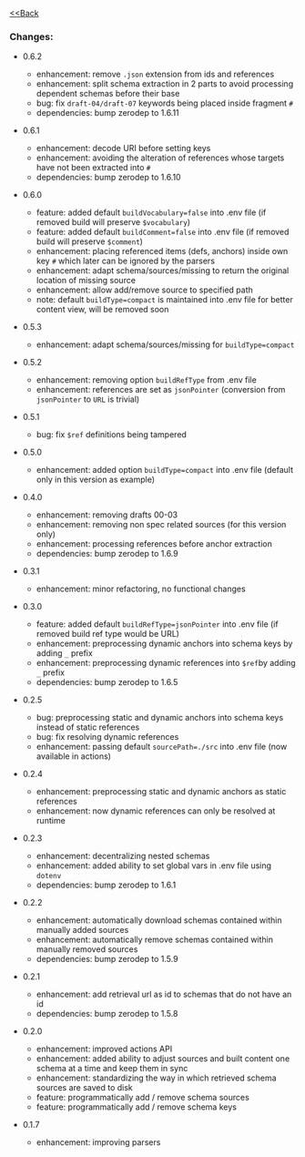 [<<Back](readme.md)

### Changes:

- 0.6.2
    - enhancement: remove `.json` extension from ids and references
    - enhancement: split schema extraction in 2 parts to avoid processing dependent schemas before their base
    - bug: fix `draft-04/draft-07` keywords being placed inside fragment `#`
    - dependencies: bump zerodep to 1.6.11

- 0.6.1
    - enhancement: decode URI before setting keys
    - enhancement: avoiding the alteration of references whose targets have not been extracted into `#`
    - dependencies: bump zerodep to 1.6.10

- 0.6.0
    - feature: added default `buildVocabulary=false` into .env file (if removed build will preserve `$vocabulary`)
    - feature: added default `buildComment=false` into .env file (if removed build will preserve `$comment`)
    - enhancement: placing referenced items (defs, anchors) inside own key `#` which later can be ignored by the parsers
    - enhancement: adapt schema/sources/missing to return the original location of missing source
    - enhancement: allow add/remove source to specified path
    - note: default `buildType=compact` is maintained into .env file for better content view, will be removed soon

- 0.5.3
    - enhancement: adapt schema/sources/missing for `buildType=compact`

- 0.5.2
    - enhancement: removing option `buildRefType` from .env file
    - enhancement: references are set as `jsonPointer` (conversion from `jsonPointer` to `URL` is trivial)

- 0.5.1
    - bug: fix `$ref` definitions being tampered

- 0.5.0
    - enhancement: added option `buildType=compact` into .env file (default only in this version as example)

- 0.4.0
    - enhancement: removing drafts 00-03
    - enhancement: removing non spec related sources (for this version only)
    - enhancement: processing references before anchor extraction
    - dependencies: bump zerodep to 1.6.9

- 0.3.1
    - enhancement: minor refactoring, no functional changes

- 0.3.0
    - feature: added default `buildRefType=jsonPointer` into .env file (if removed build ref type would be URL)
    - enhancement: preprocessing dynamic anchors into schema keys by adding `_` prefix
    - enhancement: preprocessing dynamic references into `$ref`by adding `_` prefix
    - dependencies: bump zerodep to 1.6.5

- 0.2.5
    - bug: preprocessing static and dynamic anchors into schema keys instead of static references
    - bug: fix resolving dynamic references
    - enhancement: passing default `sourcePath=./src` into .env file (now available in actions)

- 0.2.4
    - enhancement: preprocessing static and dynamic anchors as static references
    - enhancement: now dynamic references can only be resolved at runtime

- 0.2.3
    - enhancement: decentralizing nested schemas
    - enhancement: added ability to set global vars in .env file using `dotenv`
    - dependencies: bump zerodep to 1.6.1

- 0.2.2
    - enhancement: automatically download schemas contained within manually added sources
    - enhancement: automatically remove schemas contained within manually removed sources
    - dependencies: bump zerodep to 1.5.9

- 0.2.1
    - enhancement: add retrieval url as id to schemas that do not have an id
    - dependencies: bump zerodep to 1.5.8
    
- 0.2.0
    - enhancement: improved actions API
    - enhancement: added ability to adjust sources and built content one schema at a time and keep them in sync
    - enhancement: standardizing the way in which retrieved schema sources are saved to disk
    - feature: programmatically add / remove schema sources
    - feature: programmatically add / remove schema keys

- 0.1.7
    - enhancement: improving parsers
